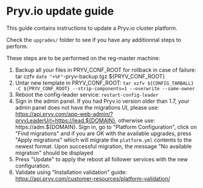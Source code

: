 # Pryv.io update guide

This guide contains instructions to update a Pryv.io cluster platform.

Check the `upgrades/` folder to see if you have any additionnal steps to perform.

These steps are to be performed on the reg-master machine:

1. Backup all your files in PRYV_CONF_ROOT for rollback in case of failure: tar czfv `date "+%F"`-pryv-backup.tgz ${PRYV_CONF_ROOT}
2. Untar new template in PRYV_CONF_ROOT: `tar xzfv ${CONFIG_TARBALL} -C ${PRYV_CONF_ROOT} --strip-components=1 --overwrite --same-owner`
3. Reboot the config-leader service: `restart-config-leader`
4. Sign in the admin panel. If you had Pryv.io version older than 1.7, your admin panel does not have the migrations UI, please use: https://api.pryv.com/app-web-admin/?pryvLeaderUrl=https://lead.${DOMAIN}, otherwise use: https://adm.${DOMAIN}. Sign in, go to "Platform Configuration", click on "Find migrations" and if you are OK with the available upgrades, press "Apply migrations" which will migrate the `platform.yml` contents to the newest format.
Upon successful migration, the message "No available migration" should be displayed
5. Press "Update" to apply the reboot all follower services with the new configuration.
6. Validate using "Installation validation" guide: https://api.pryv.com/customer-resources/platform-validation/
